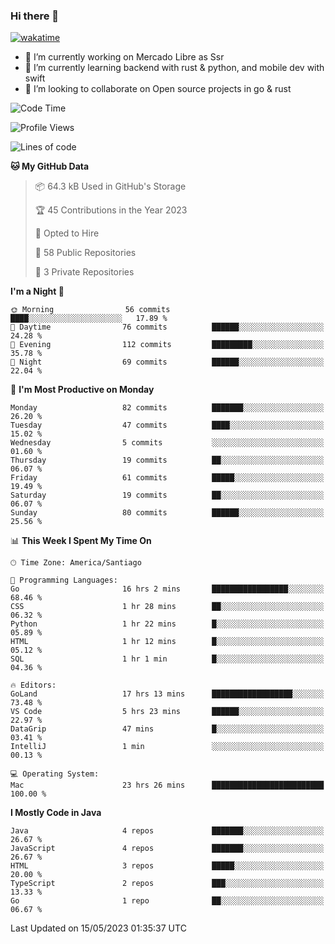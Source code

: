 ### Hi there 👋

[![wakatime](https://wakatime.com/badge/user/330beacb-fb27-4e32-bc38-f8f521bcf832.svg)](https://wakatime.com/@330beacb-fb27-4e32-bc38-f8f521bcf832)

- 🔭 I’m currently working on Mercado Libre as Ssr
- 🌱 I’m currently learning backend with rust & python, and mobile dev with swift
- 👯 I’m looking to collaborate on Open source projects in go & rust

<!--START_SECTION:waka-->
![Code Time](http://img.shields.io/badge/Code%20Time-53%20hrs%2016%20mins-blue)

![Profile Views](http://img.shields.io/badge/Profile%20Views-0-blue)

![Lines of code](https://img.shields.io/badge/From%20Hello%20World%20I%27ve%20Written-3.3%20million%20lines%20of%20code-blue)

**🐱 My GitHub Data** 

> 📦 64.3 kB Used in GitHub's Storage 
 > 
> 🏆 45 Contributions in the Year 2023
 > 
> 💼 Opted to Hire
 > 
> 📜 58 Public Repositories 
 > 
> 🔑 3 Private Repositories 
 > 
**I'm a Night 🦉** 

```text
🌞 Morning                56 commits          ████░░░░░░░░░░░░░░░░░░░░░   17.89 % 
🌆 Daytime                76 commits          ██████░░░░░░░░░░░░░░░░░░░   24.28 % 
🌃 Evening                112 commits         █████████░░░░░░░░░░░░░░░░   35.78 % 
🌙 Night                  69 commits          ██████░░░░░░░░░░░░░░░░░░░   22.04 % 
```
📅 **I'm Most Productive on Monday** 

```text
Monday                   82 commits          ███████░░░░░░░░░░░░░░░░░░   26.20 % 
Tuesday                  47 commits          ████░░░░░░░░░░░░░░░░░░░░░   15.02 % 
Wednesday                5 commits           ░░░░░░░░░░░░░░░░░░░░░░░░░   01.60 % 
Thursday                 19 commits          ██░░░░░░░░░░░░░░░░░░░░░░░   06.07 % 
Friday                   61 commits          █████░░░░░░░░░░░░░░░░░░░░   19.49 % 
Saturday                 19 commits          ██░░░░░░░░░░░░░░░░░░░░░░░   06.07 % 
Sunday                   80 commits          ██████░░░░░░░░░░░░░░░░░░░   25.56 % 
```


📊 **This Week I Spent My Time On** 

```text
🕑︎ Time Zone: America/Santiago

💬 Programming Languages: 
Go                       16 hrs 2 mins       █████████████████░░░░░░░░   68.46 % 
CSS                      1 hr 28 mins        ██░░░░░░░░░░░░░░░░░░░░░░░   06.32 % 
Python                   1 hr 22 mins        █░░░░░░░░░░░░░░░░░░░░░░░░   05.89 % 
HTML                     1 hr 12 mins        █░░░░░░░░░░░░░░░░░░░░░░░░   05.12 % 
SQL                      1 hr 1 min          █░░░░░░░░░░░░░░░░░░░░░░░░   04.36 % 

🔥 Editors: 
GoLand                   17 hrs 13 mins      ██████████████████░░░░░░░   73.48 % 
VS Code                  5 hrs 23 mins       ██████░░░░░░░░░░░░░░░░░░░   22.97 % 
DataGrip                 47 mins             █░░░░░░░░░░░░░░░░░░░░░░░░   03.41 % 
IntelliJ                 1 min               ░░░░░░░░░░░░░░░░░░░░░░░░░   00.13 % 

💻 Operating System: 
Mac                      23 hrs 26 mins      █████████████████████████   100.00 % 
```

**I Mostly Code in Java** 

```text
Java                     4 repos             ███████░░░░░░░░░░░░░░░░░░   26.67 % 
JavaScript               4 repos             ███████░░░░░░░░░░░░░░░░░░   26.67 % 
HTML                     3 repos             █████░░░░░░░░░░░░░░░░░░░░   20.00 % 
TypeScript               2 repos             ███░░░░░░░░░░░░░░░░░░░░░░   13.33 % 
Go                       1 repo              ██░░░░░░░░░░░░░░░░░░░░░░░   06.67 % 
```




 Last Updated on 15/05/2023 01:35:37 UTC
<!--END_SECTION:waka-->
